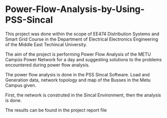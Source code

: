 # Power-Flow-Analysis-by-Using-PSS-Sincal

This project was done within the scope of EE474 Distribution Systems and Smart Grid Course in the Department of Electrical Electronics Engineering of the Middle East Techincal University.

The aim of the project is performing Power Flow Analysis of the METU Campüs Power Network for a day and suggesting solutions to the problems encountered during power flow analysis.

The power flow analysis is done in the PSS Sincal Software. Load and Generation data, network topology and map of the Busses in the Metu Campus given.

First, the network is construted in the Sincal Environment, then the analysis is done.

The results can be found in the project report file
